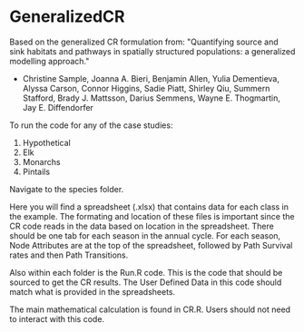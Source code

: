 # GeneralizedCR
Based on the generalized CR formulation from: 
"Quantifying source and sink habitats and pathways in spatially structured populations: a generalized modelling approach." 
 - Christine Sample, Joanna A. Bieri, Benjamin Allen, Yulia Dementieva, Alyssa Carson, Connor Higgins, Sadie Piatt, Shirley Qiu, Summern Stafford, Brady J. Mattsson, Darius Semmens, Wayne E. Thogmartin, Jay E. Diffendorfer
 
To run the code for any of the case studies:

1. Hypothetical
2. Elk
3. Monarchs
4. Pintails

Navigate to the species folder. 

Here you will find a spreadsheet (.xlsx) that contains data for each class in the example. The formating and location of these files is important since the CR code reads in the data based on location in the spreadsheet. There should be one tab for each season in the annual cycle. For each season, Node Attributes are at the top of the spreadsheet, followed by Path Survival rates and then Path Transitions.  

Also within each folder is the Run<species name>.R code. This is the code that should be sourced to get the CR results. The User Defined Data in this code should match what is provided in the spreadsheets.
 
 
 
The main mathematical calculation is found in CR.R. Users should not need to interact with this code.
